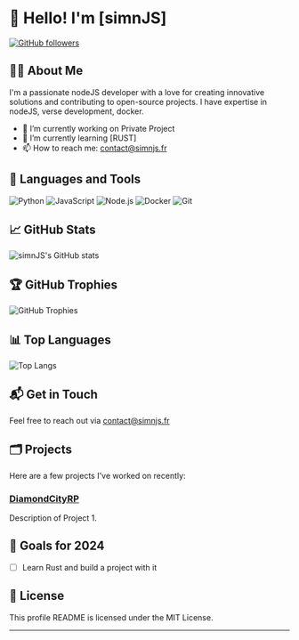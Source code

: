 # 👋 Hello! I'm [simnJS]

[![GitHub followers](https://img.shields.io/github/followers/simnJS?label=Follow&style=social)](https://github.com/simnJS)

## 👨‍💻 About Me
I'm a passionate nodeJS developer with a love for creating innovative solutions and contributing to open-source projects. I have expertise in nodeJS, verse development, docker.

- 🔭 I’m currently working on Private Project
- 🌱 I’m currently learning [RUST]
- 📫 How to reach me: [contact@simnjs.fr](mailto:contact@simnjs.fr)

## 🚀 Languages and Tools
![Python](https://img.shields.io/badge/-Python-3776AB?style=flat&logo=Python&logoColor=white)
![JavaScript](https://img.shields.io/badge/-JavaScript-F7DF1E?style=flat&logo=JavaScript&logoColor=black)
![Node.js](https://img.shields.io/badge/-Node.js-339933?style=flat&logo=Node.js&logoColor=white)
![Docker](https://img.shields.io/badge/-Docker-2496ED?style=flat&logo=Docker&logoColor=white)
![Git](https://img.shields.io/badge/-Git-F05032?style=flat&logo=Git&logoColor=white)

## 📈 GitHub Stats
![simnJS's GitHub stats](https://github-readme-stats.vercel.app/api?username=simnJS&show_icons=true&theme=radical)

## 🏆 GitHub Trophies
![GitHub Trophies](https://github-profile-trophy.vercel.app/?username=simnJS&theme=onedark)

## 📊 Top Languages
![Top Langs](https://github-readme-stats.vercel.app/api/top-langs/?username=simnJS&layout=compact&theme=radical)

## 📬 Get in Touch
Feel free to reach out via [contact@simnjs.fr](mailto:contact@simnjs.fr)

## 🗂️ Projects
Here are a few projects I've worked on recently:

### [DiamondCityRP](https://diamondcity.fr/)
Description of Project 1.

## 🎯 Goals for 2024
- [ ] Learn Rust and build a project with it

## 📝 License
This profile README is licensed under the MIT License.

---
